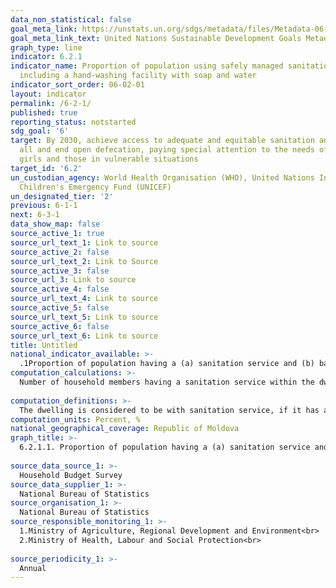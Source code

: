 ```yaml
---
data_non_statistical: false
goal_meta_link: https://unstats.un.org/sdgs/metadata/files/Metadata-06-02-01.pdf
goal_meta_link_text: United Nations Sustainable Development Goals Metadata (pdf 428kB)
graph_type: line
indicator: 6.2.1
indicator_name: Proportion of population using safely managed sanitation services,
  including a hand-washing facility with soap and water
indicator_sort_order: 06-02-01
layout: indicator
permalink: /6-2-1/
published: true
reporting_status: notstarted
sdg_goal: '6'
target: By 2030, achieve access to adequate and equitable sanitation and hygiene for
  all and end open defecation, paying special attention to the needs of women and
  girls and those in vulnerable situations
target_id: '6.2'
un_custodian_agency: World Health Organisation (WHO), United Nations International
  Children's Emergency Fund (UNICEF)
un_designated_tier: '2'
previous: 6-1-1
next: 6-3-1
data_show_map: false
source_active_1: true
source_url_text_1: Link to source
source_active_2: false
source_url_text_2: Link to Source
source_active_3: false
source_url_3: Link to source
source_active_4: false
source_url_text_4: Link to source
source_active_5: false
source_url_text_5: Link to source
source_active_6: false
source_url_text_6: Link to source
title: Untitled
national_indicator_available: >-
  .1Proportion of population having a (a) sanitation service and (b) bath or shower within the dwelling
computation_calculations: >-
  Number of household members having a sanitation service within the dwelling and bathroom or shower out of the total number of household members*100<br> 
  
computation_definitions: >-
  The dwelling is considered to be with sanitation service, if it has an installation envisaged with water reservoir and discharge canal into the public sewerage system or in own discharge wells. It is considered to be a bathroom - the premises situated within or outside the dwelling, meant for ensuring body hygiene, having specific installations for this purpose: bathtub or shower, or only shower and a wash basin. The premises that has only a wash basin and it is mainly used for other purposes (bedroom, kitchen) is not considered to be a bathroom. As well the premises in which a bathtub (shower) is installed, but there is no sewerage system, or the summer shower and sauna are not considered to be a bathroom.
computation_units: Percent, %
national_geographical_coverage: Republic of Moldova
graph_title: >-
  6.2.1.1. Proportion of population having a (a) sanitation service and (b) bath or shower within the dwelling <br> 
  
source_data_source_1: >-
  Household Budget Survey 
source_data_supplier_1: >-
  National Bureau of Statistics
source_organisation_1: >-
  National Bureau of Statistics
source_responsible_monitoring_1: >-
  1.Ministry of Agriculture, Regional Development and Environment<br> 
  2.Ministry of Health, Labour and Social Protection<br> 
  
source_periodicity_1: >-
  Annual
---
```


